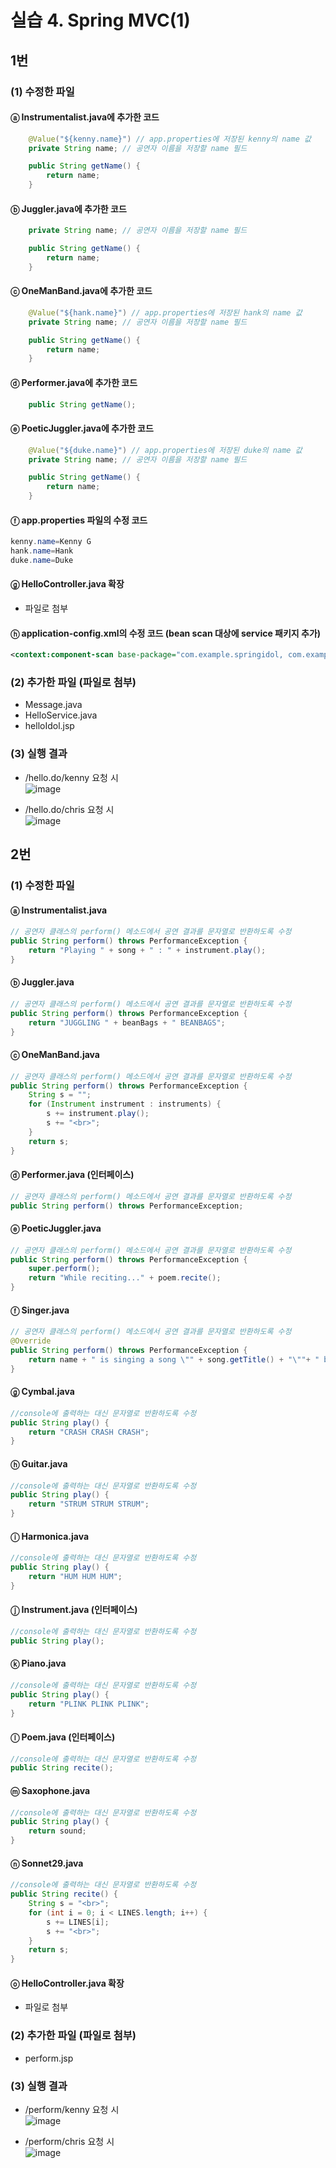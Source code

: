 # 실습 4. Spring MVC(1)
## 1번
### (1) 수정한 파일
#### ⓐ Instrumentalist.java에 추가한 코드
```java
	@Value("${kenny.name}") // app.properties에 저장된 kenny의 name 값
	private String name; // 공연자 이름을 저장할 name 필드

	public String getName() {
		return name;
	}
```
#### ⓑ Juggler.java에 추가한 코드
```java
	private String name; // 공연자 이름을 저장할 name 필드

	public String getName() {
		return name;
	}
```
#### ⓒ OneManBand.java에 추가한 코드
```java
	@Value("${hank.name}") // app.properties에 저장된 hank의 name 값
	private String name; // 공연자 이름을 저장할 name 필드

	public String getName() {
		return name;
	}
```
#### ⓓ Performer.java에 추가한 코드
```java
	public String getName();
```
#### ⓔ PoeticJuggler.java에 추가한 코드
```java
	@Value("${duke.name}") // app.properties에 저장된 duke의 name 값
	private String name; // 공연자 이름을 저장할 name 필드

	public String getName() {
		return name;
	}
```
#### ⓕ app.properties 파일의 수정 코드
```java properties file
kenny.name=Kenny G
hank.name=Hank
duke.name=Duke
```
#### ⓖ HelloController.java 확장
- 파일로 첨부  

#### ⓗ application-config.xml의 수정 코드 (bean scan 대상에 service 패키지 추가)
```xml
<context:component-scan base-package="com.example.springidol, com.example.helloworld.service" />
```
  
### (2) 추가한 파일 (파일로 첨부)
- Message.java
- HelloService.java
- helloIdol.jsp
  
### (3) 실행 결과
- /hello.do/kenny 요청 시   
  ![image](https://user-images.githubusercontent.com/50271884/79748580-a78ad900-8348-11ea-8133-cd6f9a0cca8f.png)  
    
- /hello.do/chris 요청 시  
  ![image](https://user-images.githubusercontent.com/50271884/79748650-c12c2080-8348-11ea-999c-e9a50d5da757.png)  
   
     
## 2번
### (1) 수정한 파일
#### ⓐ Instrumentalist.java
```java
// 공연자 클래스의 perform() 메소드에서 공연 결과를 문자열로 반환하도록 수정
public String perform() throws PerformanceException {
	return "Playing " + song + " : " + instrument.play();
}
```
#### ⓑ Juggler.java
```java
// 공연자 클래스의 perform() 메소드에서 공연 결과를 문자열로 반환하도록 수정
public String perform() throws PerformanceException {
	return "JUGGLING " + beanBags + " BEANBAGS";
}
```
#### ⓒ OneManBand.java
```java
// 공연자 클래스의 perform() 메소드에서 공연 결과를 문자열로 반환하도록 수정
public String perform() throws PerformanceException {
	String s = "";
	for (Instrument instrument : instruments) {
		s += instrument.play();
		s += "<br>";
	}
	return s;
}
```
#### ⓓ Performer.java (인터페이스)
```java
// 공연자 클래스의 perform() 메소드에서 공연 결과를 문자열로 반환하도록 수정
public String perform() throws PerformanceException;
```
#### ⓔ PoeticJuggler.java
```java
// 공연자 클래스의 perform() 메소드에서 공연 결과를 문자열로 반환하도록 수정
public String perform() throws PerformanceException {
	super.perform();
	return "While reciting..." + poem.recite();
}
```
#### ⓕ Singer.java
```java
// 공연자 클래스의 perform() 메소드에서 공연 결과를 문자열로 반환하도록 수정
@Override
public String perform() throws PerformanceException {
	return name + " is singing a song \"" + song.getTitle() + "\""+ " by " + song.getArtist();
}
```
#### ⓖ Cymbal.java
```java
//console에 출력하는 대신 문자열로 반환하도록 수정
public String play() {
	return "CRASH CRASH CRASH";
}
```
#### ⓗ Guitar.java
```java
//console에 출력하는 대신 문자열로 반환하도록 수정
public String play() {
	return "STRUM STRUM STRUM";
}
```
#### ⓘ Harmonica.java
```java
//console에 출력하는 대신 문자열로 반환하도록 수정
public String play() {
	return "HUM HUM HUM";
}
```
#### ⓙ Instrument.java (인터페이스)
```java
//console에 출력하는 대신 문자열로 반환하도록 수정
public String play();
```
#### ⓚ Piano.java
```java
//console에 출력하는 대신 문자열로 반환하도록 수정
public String play() {
	return "PLINK PLINK PLINK";
}
```
#### ⓛ Poem.java (인터페이스)
```java
//console에 출력하는 대신 문자열로 반환하도록 수정
public String recite();
```
#### ⓜ Saxophone.java
```java
//console에 출력하는 대신 문자열로 반환하도록 수정
public String play() {
	return sound;
}
```
#### ⓝ Sonnet29.java
```java
//console에 출력하는 대신 문자열로 반환하도록 수정
public String recite() {
	String s = "<br>";
	for (int i = 0; i < LINES.length; i++) {
		s += LINES[i];
		s += "<br>";
	}
	return s;
}
```
#### ⓞ HelloController.java 확장
- 파일로 첨부

### (2) 추가한 파일  (파일로 첨부)
- perform.jsp
  
### (3) 실행 결과
- /perform/kenny 요청 시   
  ![image](https://user-images.githubusercontent.com/50271884/79748746-e325a300-8348-11ea-8a9a-7820c7fe517d.png)    
    
- /perform/chris 요청 시  
  ![image](https://user-images.githubusercontent.com/50271884/79748780-f46eaf80-8348-11ea-97c6-2052146fa108.png)  
   
